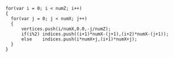 ~~~~ {#mycode .javascript .numberLines startFrom="5"}
for(var i = 0; i < numZ; i++)
{
  for(var j = 0; j < numX; j++)
  {
      vertices.push(i/numX,0.0,-j/numZ);
      if(i%2) indices.push((i+1)*numX-(j+1),(i+2)*numX-(j+1));
      else    indices.push(i*numX+j,(i+1)*numX+j);
  }
}
~~~~~~~~~~~~~~~~~~~~~~~~~~~~~~~~~~~~~~~~~~~~~~~~~